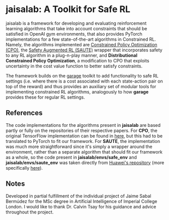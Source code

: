 # jaisalab: A Toolkit for Safe RL

jaisalab is a framework for developing and evaluating reinforcement learning algorithms that take into account constraints that should be satisfied in OpenAI gym environments, that also provides PyTorch implementations for a few state-of-the-art algorithms in Constrained RL. 
Namely, the algorithms implemented are [Constrained Policy Optimization (CPO)](https://github.com/jaimesabalimperial/jaisalab/blob/master/jaisalab/algos/cpo.py), the [Safety Augmented RL (SAUTE)](https://github.com/jaimesabalimperial/jaisalab/blob/master/jaisalab/envs/saute_env.py) wrapper that incorporates safety to any RL algorithm in a plug-n-play manner, and **Distributional Constrained Policy Optimization**, a modification to CPO that exploits uncertainty in the cost value function to better satisfy constraints. 

The framework builds on the [garage](https://github.com/rlworkgroup/garage) toolkit to add functionality to safe RL settings (i.e. where there is a cost associated with each state-action pair on top of the reward) and thus provides an auxiliary set of modular tools for implementing constrained RL algorithms, analogously to how **garage** provides these for regular RL settings. 

## References

The code implementations for the algorithms present in **jaisalab** are based partly or fully on the repositories of their respective papers. For **CPO**, the original TensorFlow implementation can be found in [here](https://github.com/jachiam/cpo), but this had to be translated to PyTorch to fit our framework. For **SAUTE**, the implementation was much more straightforward since it's simply a wrapper around the environment, rather than a separate algorithm that should fit our framework as a whole, so the code present in **jaisalab/envs/safe_env** and **jaisalab/envs/saute_env** was taken directly from [Huawei's repository](https://github.com/huawei-noah/HEBO) (more specifically [here](https://github.com/huawei-noah/HEBO/tree/405dc4ceb93a79f0d1f0eaa24f5458dd26de1d05/SAUTE/envs/wrappers)). 


## Notes

Developed in partial fulfillment of the individual project of Jaime Sabal Bermúdez for the MSc degree in Artificial Intelligence of Imperial College London. I would like to thank Dr. Calvin Tsay for his guidance and advice throughout the project. 